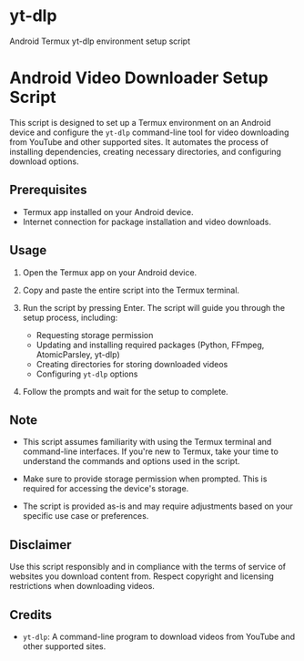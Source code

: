 # yt-dlp
Android Termux yt-dlp environment setup script


# Android Video Downloader Setup Script

This script is designed to set up a Termux environment on an Android device and configure the `yt-dlp` command-line tool for video downloading from YouTube and other supported sites. It automates the process of installing dependencies, creating necessary directories, and configuring download options.

## Prerequisites

- Termux app installed on your Android device.
- Internet connection for package installation and video downloads.

## Usage

1. Open the Termux app on your Android device.

2. Copy and paste the entire script into the Termux terminal.

3. Run the script by pressing Enter. The script will guide you through the setup process, including:
   - Requesting storage permission
   - Updating and installing required packages (Python, FFmpeg, AtomicParsley, yt-dlp)
   - Creating directories for storing downloaded videos
   - Configuring `yt-dlp` options

4. Follow the prompts and wait for the setup to complete.

## Note

- This script assumes familiarity with using the Termux terminal and command-line interfaces. If you're new to Termux, take your time to understand the commands and options used in the script.

- Make sure to provide storage permission when prompted. This is required for accessing the device's storage.

- The script is provided as-is and may require adjustments based on your specific use case or preferences.

## Disclaimer

Use this script responsibly and in compliance with the terms of service of websites you download content from. Respect copyright and licensing restrictions when downloading videos.

## Credits

- `yt-dlp`: A command-line program to download videos from YouTube and other supported sites.

